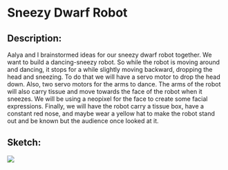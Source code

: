 # Sneezy Dwarf Robot


## Description:

Aalya and I brainstormed ideas for our sneezy dwarf robot together. We want to build a dancing-sneezy robot. So while the robot is moving around and dancing, it stops for a while slightly moving backward, dropping the head and sneezing. To do that we will have a servo motor to drop the head down. Also, two servo motors for the arms to dance. The arms of the robot will also carry tissue and move towards the face of the robot when it sneezes. We will be using a neopixel for the face to create some facial expressions. Finally, we will have the robot carry a tissue box, have a constant red nose, and maybe wear a yellow hat to make the robot stand out and be known but the audience once looked at it.

## Sketch:

![](Scene.gif)
